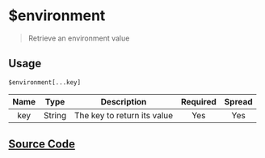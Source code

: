 # $environment
> Retrieve an environment value
## Usage
```
$environment[...key]
```
| Name | Type | Description | Required | Spread
| :---: | :---: | :---: | :---: | :---: |
key | String | The key to return its value | Yes | Yes
## [Source Code](https://github.com/tryforge/ForgeScript-V2/blob/main/docs/functions/environment.md)